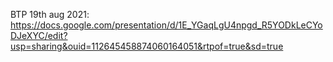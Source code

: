 BTP 19th aug 2021: https://docs.google.com/presentation/d/1E_YGaqLgU4npgd_R5YODkLeCYoDJeXYC/edit?usp=sharing&ouid=112645458874060164051&rtpof=true&sd=true
